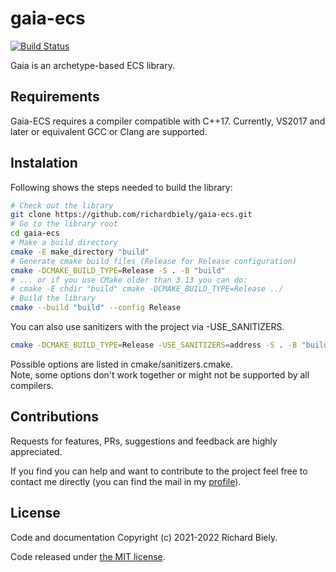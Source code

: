 <!--
@cond TURN_OFF_DOXYGEN
-->
# gaia-ecs
[![Build Status](https://github.com/richardbiely/gaia-ecs/workflows/CMake/badge.svg)](https://github.com/richardbiely/gaia-ecs/actions)

Gaia is an archetype-based ECS library.

## Requirements

Gaia-ECS requires a compiler compatible with C++17. Currently, VS2017 and later or equivalent GCC or Clang are supported.

## Instalation

Following shows the steps needed to build the library:

```bash
# Check out the library
git clone https://github.com/richardbiely/gaia-ecs.git
# Go to the library root
cd gaia-ecs
# Make a build directory
cmake -E make_directory "build"
# Generate cmake build files (Release for Release configuration)
cmake -DCMAKE_BUILD_TYPE=Release -S . -B "build"
# ... or if you use CMake older than 3.13 you can do:
# cmake -E chdir "build" cmake -DCMAKE_BUILD_TYPE=Release ../
# Build the library
cmake --build "build" --config Release
```

You can also use sanitizers with the project via -USE_SANITIZERS.
```bash
cmake -DCMAKE_BUILD_TYPE=Release -USE_SANITIZERS=address -S . -B "build"
```
Possible options are listed in cmake/sanitizers.cmake.<br/>
Note, some options don't work together or might not be supported by all compilers.

## Contributions

Requests for features, PRs, suggestions and feedback are highly appreciated.

If you find you can help and want to contribute to the project feel free to contact
me directly (you can find the mail in my [profile](https://github.com/richardbiely)).<br/>

## License

Code and documentation Copyright (c) 2021-2022 Richard Biely.<br/>

Code released under
[the MIT license](https://github.com/richardbiely/gaia-ecs/blob/master/LICENSE).<br/>
<!--
@endcond TURN_OFF_DOXYGEN
-->
